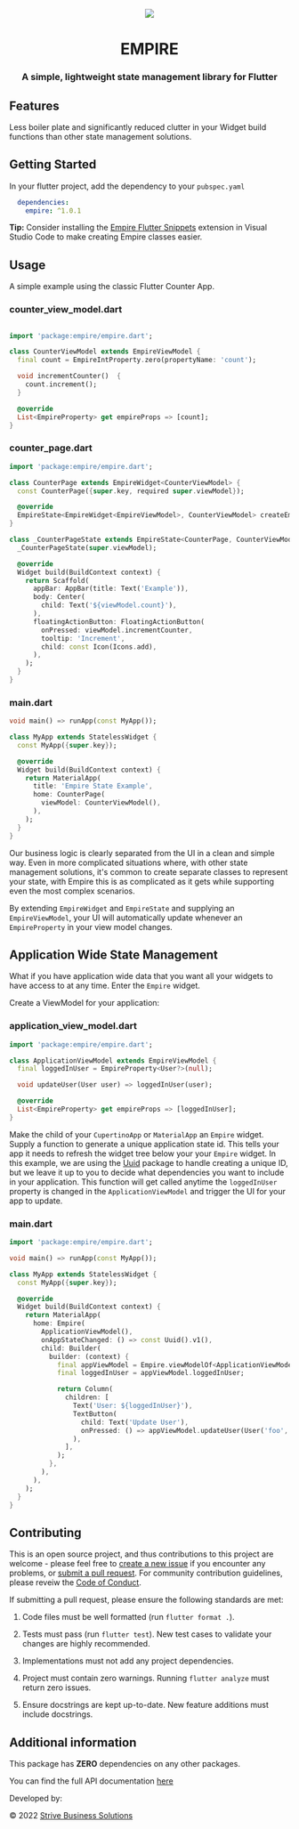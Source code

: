 <p align="center">
    <img src="https://github.com/strivesolutions/flutter_empire/raw/main/images/EmpireLogoMD.png"/>
</p>

<h1 align="center">EMPIRE</h1>
<h3 align="center">A simple, lightweight state management library for Flutter</h3>

## Features

Less boiler plate and significantly reduced clutter in your Widget build functions than other state management solutions.

## Getting Started

In your flutter project, add the dependency to your `pubspec.yaml`

```yaml
  dependencies:
    empire: ^1.0.1
```

**Tip:** Consider installing the [Empire Flutter Snippets](https://marketplace.visualstudio.com/items?itemName=StriveBusinessSolutions.empire-flutter-snippets) extension in Visual Studio Code to make creating Empire classes easier.

## Usage

A simple example using the classic Flutter Counter App.

### counter_view_model.dart

```dart

import 'package:empire/empire.dart';

class CounterViewModel extends EmpireViewModel {
  final count = EmpireIntProperty.zero(propertyName: 'count');

  void incrementCounter()  {
    count.increment();
  }

  @override
  List<EmpireProperty> get empireProps => [count];
}
```

### counter_page.dart

```dart
import 'package:empire/empire.dart';

class CounterPage extends EmpireWidget<CounterViewModel> {
  const CounterPage({super.key, required super.viewModel});

  @override
  EmpireState<EmpireWidget<EmpireViewModel>, CounterViewModel> createEmpire() => _CounterPageState(viewModel);
}

class _CounterPageState extends EmpireState<CounterPage, CounterViewModel> {
  _CounterPageState(super.viewModel);

  @override
  Widget build(BuildContext context) {
    return Scaffold(
      appBar: AppBar(title: Text('Example')),
      body: Center(
        child: Text('${viewModel.count}'),
      ),
      floatingActionButton: FloatingActionButton(
        onPressed: viewModel.incrementCounter,
        tooltip: 'Increment',
        child: const Icon(Icons.add),
      ),
    );
  }
}

```

### main.dart

```dart
void main() => runApp(const MyApp());

class MyApp extends StatelessWidget {
  const MyApp({super.key});

  @override
  Widget build(BuildContext context) {
    return MaterialApp(
      title: 'Empire State Example',
      home: CounterPage(
        viewModel: CounterViewModel(),
      ),
    );
  }
}
```

Our business logic is clearly separated from the UI in a clean and simple way. Even in more complicated situations where, with other state management solutions, it's common to create separate classes to represent your state, with Empire this is as complicated as it gets while supporting even the most complex scenarios.

By extending `EmpireWidget` and `EmpireState` and supplying an `EmpireViewModel`, your UI will automatically update whenever an `EmpireProperty` in your view model changes.

## Application Wide State Management

What if you have application wide data that you want all your widgets to have access to at any time. Enter the `Empire` widget.

Create a ViewModel for your application:

### application_view_model.dart

```dart
import 'package:empire/empire.dart';

class ApplicationViewModel extends EmpireViewModel {
  final loggedInUser = EmpireProperty<User?>(null);

  void updateUser(User user) => loggedInUser(user);

  @override
  List<EmpireProperty> get empireProps => [loggedInUser];
}
```

Make the child of your `CupertinoApp` or `MaterialApp` an `Empire` widget. Supply a function to generate a unique application state id. This tells your app it needs to refresh the widget tree below your your `Empire` widget. In this example, we are using the [Uuid](https://pub.dev/packages/uuid) package to handle creating a unique ID, but we leave it up to you to decide what dependencies you want to include in your application. This function will get called anytime the `loggedInUser` property is changed in the `ApplicationViewModel` and trigger the UI for your app to update.

### main.dart

```dart
import 'package:empire/empire.dart';

void main() => runApp(const MyApp());

class MyApp extends StatelessWidget {
  const MyApp({super.key});

  @override
  Widget build(BuildContext context) {
    return MaterialApp(
      home: Empire(
        ApplicationViewModel(),
        onAppStateChanged: () => const Uuid().v1(),
        child: Builder(
          builder: (context) {
            final appViewModel = Empire.viewModelOf<ApplicationViewModel>(context);
            final loggedInUser = appViewModel.loggedInUser;

            return Column(
              children: [
                Text('User: ${loggedInUser}'),
                TextButton(
                  child: Text('Update User'),
                  onPressed: () => appViewModel.updateUser(User('foo', 'bar')),
                ),
              ],
            );
          },
        ),
      ),
    );
  }
}
```

## Contributing

This is an open source project, and thus contributions to this project are welcome - please feel free to [create a new issue](https://github.com/strivesolutions/flutter_empire/issues/new/choose) if you encounter any problems, or [submit a pull request](https://github.com/strivesolutions/flutter_empire/pulls). For community contribution guidelines, please reveiw the [Code of Conduct](CODE_OF_CONDUCT.md).

If submitting a pull request, please ensure the following standards are met:

1) Code files must be well formatted (run `flutter format .`). 

2) Tests must pass (run `flutter test`).  New test cases to validate your changes are highly recommended.

3) Implementations must not add any project dependencies. 

4) Project must contain zero warnings. Running `flutter analyze` must return zero issues.

5) Ensure docstrings are kept up-to-date. New feature additions must include docstrings.

## Additional information

This package has **ZERO** dependencies on any other packages.

You can find the full API documentation [here](https://pub.dev/documentation/empire/latest/)

Developed by:

© 2022 [Strive Business Solutions](https://www.strivebusiness.ca/)
